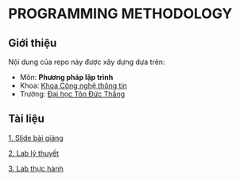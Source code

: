 # PROGRAMMING METHODOLOGY

## Giới thiệu 
Nội dung của repo này được xây dựng dựa trên:

- Môn: **Phương pháp lập trình** 
- Khoa: [Khoa Công nghệ thông tin](https://it.tdtu.edu.vn/)
- Trường: [Đại học Tôn Đức Thắng](https://tdtu.edu.vn/)

## Tài liệu
[1. Slide bài giảng](https://github.com/maoleng/C-Programming/tree/huuloc/T%C3%A0i%20li%E1%BB%87u%20(document)/L%C3%AD%20thuy%E1%BA%BFt)

[2. Lab lý thuyết](https://github.com/maoleng/C-Programming/tree/huuloc/T%C3%A0i%20li%E1%BB%87u%20(document)/Th%E1%BB%B1c%20h%C3%A0nh)

[3. Lab thực hành](https://github.com/maoleng/C-Programming/tree/huuloc/Lab%20l%C3%BD%20thuy%E1%BA%BFt%20(theory%20lab)/Th%E1%BB%B1c%20h%C3%A0nh)
